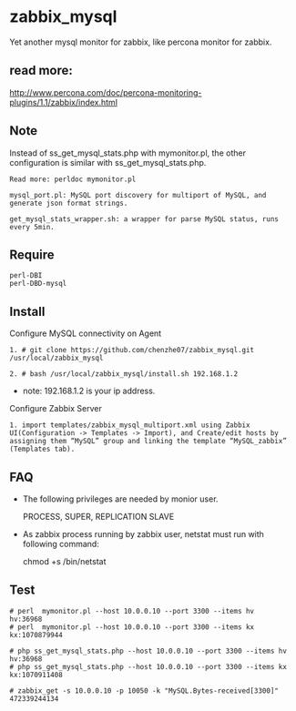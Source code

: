 # zabbix_mysql
  Yet another mysql monitor for zabbix, like percona monitor for zabbix.

## read more:
   http://www.percona.com/doc/percona-monitoring-plugins/1.1/zabbix/index.html

## Note
   Instead of ss_get_mysql_stats.php with mymonitor.pl, the other configuration is similar with ss_get_mysql_stats.php.

    Read more: perldoc mymonitor.pl

    mysql_port.pl: MySQL port discovery for multiport of MySQL, and generate json format strings.

    get_mysql_stats_wrapper.sh: a wrapper for parse MySQL status, runs every 5min.

## Require
    perl-DBI
    perl-DBD-mysql

## Install

Configure MySQL connectivity on Agent

    1. # git clone https://github.com/chenzhe07/zabbix_mysql.git /usr/local/zabbix_mysql 
    
    2. # bash /usr/local/zabbix_mysql/install.sh 192.168.1.2

* note: 192.168.1.2 is your ip address.

Configure Zabbix Server
    
    1. import templates/zabbix_mysql_multiport.xml using Zabbix UI(Configuration -> Templates -> Import), and Create/edit hosts by assigning them “MySQL” group and linking the template “MySQL_zabbix” (Templates tab).

## FAQ

* The following privileges are needed by monior user.

    PROCESS, SUPER, REPLICATION SLAVE

* As zabbix process running by zabbix user, netstat must run with following command:

    chmod +s /bin/netstat

## Test

    # perl  mymonitor.pl --host 10.0.0.10 --port 3300 --items hv
    hv:36968
    # perl  mymonitor.pl --host 10.0.0.10 --port 3300 --items kx
    kx:1070879944

    # php ss_get_mysql_stats.php --host 10.0.0.10 --port 3300 --items hv
    hv:36968
    # php ss_get_mysql_stats.php --host 10.0.0.10 --port 3300 --items kx kx:1070911408

    # zabbix_get -s 10.0.0.10 -p 10050 -k "MySQL.Bytes-received[3300]"
    472339244134


